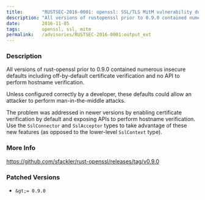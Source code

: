 ```yaml
---
title:       "RUSTSEC-2016-0001: openssl: SSL/TLS MitM vulnerability due to insecure defaults"
description: "All versions of rustopenssl prior to 0.9.0 contained numerous insecure defaults including offbydefault certificate verification and no API to perform hostname verification. Unless configured correctly by a developer, these defaults could allow an attacker to perform maninthemiddle attacks. The problem was addressed in newer versions by enabling certificate verification by default and exposing APIs to perform hostname verification. Use the SslConnector and SslAcceptor types to take advantage of these new features as opposed to the lowerlevel SslContext type."
date:        2016-11-05
tags:        openssl, ssl, mitm
permalink:   /advisories/RUSTSEC-2016-0001:output_ext
---
```


### Description

All versions of rust-openssl prior to 0.9.0 contained numerous insecure defaults
including off-by-default certificate verification and no API to perform hostname
verification.

Unless configured correctly by a developer, these defaults could allow an attacker
to perform man-in-the-middle attacks.

The problem was addressed in newer versions by enabling certificate verification
by default and exposing APIs to perform hostname verification. Use the
`SslConnector` and `SslAcceptor` types to take advantage of these new features
(as opposed to the lower-level `SslContext` type).

### More Info

<https://github.com/sfackler/rust-openssl/releases/tag/v0.9.0>

### Patched Versions

- `&gt;= 0.9.0`

